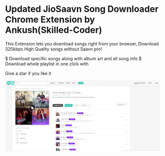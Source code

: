 # Updated JioSaavn Song Downloader Chrome Extension by Ankush(Skilled-Coder)

This Extension lets you download songs right from your browser, Download 320kbps High Quality songs without Saavn pro!

$ Download specific songs along with album art and all song info
$ Download whole playlist in one click with 

Give a star if you like it

![Screenshot](screenshot.png)
